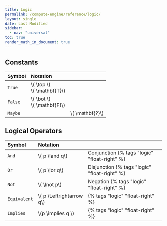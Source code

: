 ```yaml
---
title: Logic
permalink: /compute-engine/reference/logic/
layout: single
date: Last Modified
sidebar:
  - nav: "universal"
toc: true
render_math_in_document: true
---
```


## Constants


<div class=symbols-table>

| Symbol | Notation | |
| :--- | :--- | :--- |
| `True` | \\( \top \\) <br> \\( \mathbf{T}\\)| |
| `False` | \\( \bot \\) <br> \\( \mathbf{F}\\) | |
| `Maybe` | | \\( \mathbf{?}\\)|

</div>


## Logical Operators

<div class=symbols-table>

| Symbol | Notation | |
| :--- | :--- | :--- |
| `And` | \\( p \land q\\) | Conjunction {% tags "logic" "float-right" %}| 
| `Or` | \\( p \lor q\\) | Disjunction {% tags "logic" "float-right" %}| 
| `Not` | \\( \lnot p\\) | Negation {% tags "logic" "float-right" %}| 
| `Equivalent` | \\( p \Leftrightarrow q\\) |{% tags "logic" "float-right" %}| 
| `Implies` | \\(p \implies q \\) | {% tags "logic" "float-right" %}| 

</div>

